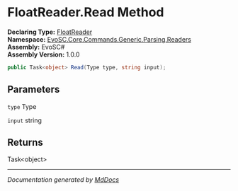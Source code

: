 ﻿<!--  
  <auto-generated>   
    The contents of this file were generated by a tool.  
    Changes to this file may be list if the file is regenerated  
  </auto-generated>   
-->

# FloatReader.Read Method

**Declaring Type:** [FloatReader](../index.md)  
**Namespace:** [EvoSC.Core.Commands.Generic.Parsing.Readers](../../index.md)  
**Assembly:** EvoSC\#  
**Assembly Version:** 1.0.0

```csharp
public Task<object> Read(Type type, string input);
```

## Parameters

`type`  Type

`input`  string

## Returns

Task\<object\>

___

*Documentation generated by [MdDocs](https://github.com/ap0llo/mddocs)*
